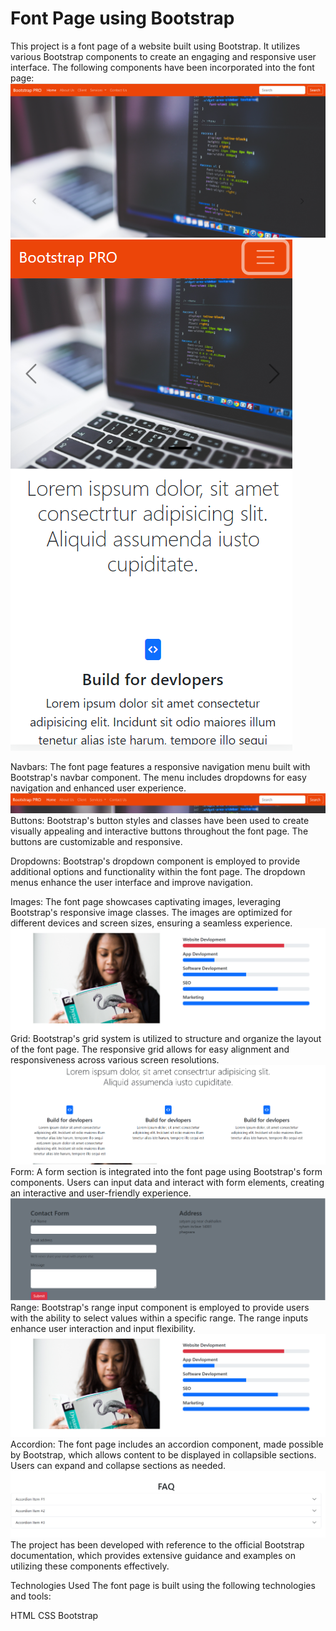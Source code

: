 # Font Page using Bootstrap

This project is a font page of a website built using Bootstrap. It utilizes various Bootstrap components to create an engaging and responsive user interface. The following components have been incorporated into the font page:
<img src="fullscreenss.png" alt="Alt Text">
<img src="responsivess.png" alt="Alt Text">

Navbars: The font page features a responsive navigation menu built with Bootstrap's navbar component. The menu includes dropdowns for easy navigation and enhanced user experience.
<img src="navbarscrrenshot.png" alt="Alt Text">
Buttons: Bootstrap's button styles and classes have been used to create visually appealing and interactive buttons throughout the font page. The buttons are customizable and responsive.

Dropdowns: Bootstrap's dropdown component is employed to provide additional options and functionality within the font page. The dropdown menus enhance the user interface and improve navigation.

Images: The font page showcases captivating images, leveraging Bootstrap's responsive image classes. The images are optimized for different devices and screen sizes, ensuring a seamless experience.
<img src="rangess.png" alt="Alt Text">
Grid: Bootstrap's grid system is utilized to structure and organize the layout of the font page. The responsive grid allows for easy alignment and responsiveness across various screen resolutions.
<img src="gridss.png" alt="Alt Text">
Form: A form section is integrated into the font page using Bootstrap's form components. Users can input data and interact with form elements, creating an interactive and user-friendly experience.
<img src="formss.png" alt="Alt Text">
Range: Bootstrap's range input component is employed to provide users with the ability to select values within a specific range. The range inputs enhance user interaction and input flexibility.
<img src="rangess.png" alt="Alt Text">
Accordion: The font page includes an accordion component, made possible by Bootstrap, which allows content to be displayed in collapsible sections. Users can expand and collapse sections as needed.
<img src="accordion.png" alt="accordion">
The project has been developed with reference to the official Bootstrap documentation, which provides extensive guidance and examples on utilizing these components effectively.

Technologies Used
The font page is built using the following technologies and tools:

HTML
CSS
Bootstrap
